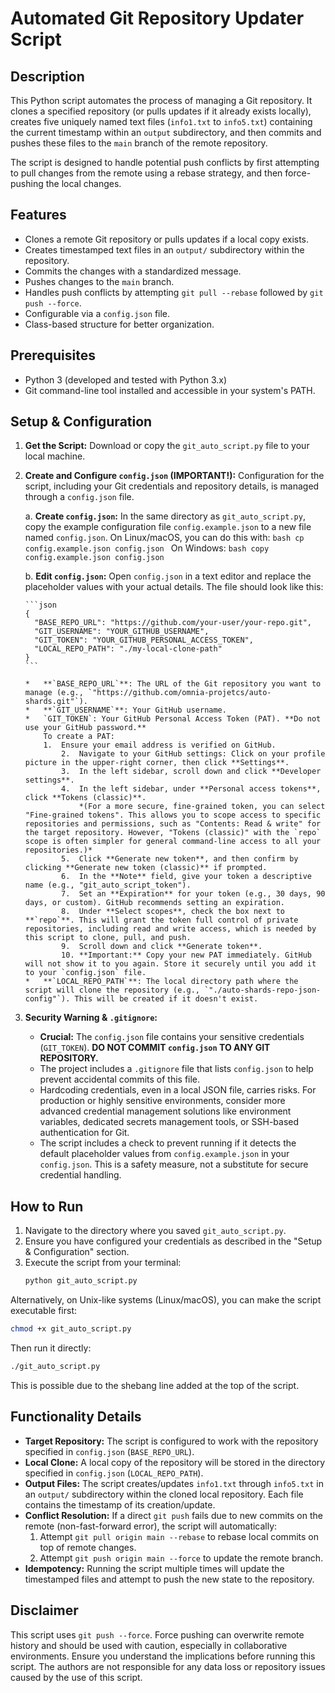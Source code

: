 # Automated Git Repository Updater Script

## Description

This Python script automates the process of managing a Git repository. It clones a specified repository (or pulls updates if it already exists locally), creates five uniquely named text files (`info1.txt` to `info5.txt`) containing the current timestamp within an `output` subdirectory, and then commits and pushes these files to the `main` branch of the remote repository.

The script is designed to handle potential push conflicts by first attempting to pull changes from the remote using a rebase strategy, and then force-pushing the local changes.

## Features

- Clones a remote Git repository or pulls updates if a local copy exists.
- Creates timestamped text files in an `output/` subdirectory within the repository.
- Commits the changes with a standardized message.
- Pushes changes to the `main` branch.
- Handles push conflicts by attempting `git pull --rebase` followed by `git push --force`.
- Configurable via a `config.json` file.
- Class-based structure for better organization.

## Prerequisites

- Python 3 (developed and tested with Python 3.x)
- Git command-line tool installed and accessible in your system's PATH.

## Setup & Configuration

1.  **Get the Script:**
    Download or copy the `git_auto_script.py` file to your local machine.

2.  **Create and Configure `config.json` (IMPORTANT!):**
    Configuration for the script, including your Git credentials and repository details, is managed through a `config.json` file.

    a.  **Create `config.json`:**
        In the same directory as `git_auto_script.py`, copy the example configuration file `config.example.json` to a new file named `config.json`.
        On Linux/macOS, you can do this with:
        ```bash
        cp config.example.json config.json
        ```
        On Windows:
        ```bash
        copy config.example.json config.json
        ```

    b.  **Edit `config.json`:**
        Open `config.json` in a text editor and replace the placeholder values with your actual details. The file should look like this:

        ```json
        {
          "BASE_REPO_URL": "https://github.com/your-user/your-repo.git",
          "GIT_USERNAME": "YOUR_GITHUB_USERNAME",
          "GIT_TOKEN": "YOUR_GITHUB_PERSONAL_ACCESS_TOKEN",
          "LOCAL_REPO_PATH": "./my-local-clone-path"
        }
        ```

        *   **`BASE_REPO_URL`**: The URL of the Git repository you want to manage (e.g., `"https://github.com/omnia-projetcs/auto-shards.git"`).
        *   **`GIT_USERNAME`**: Your GitHub username.
        *   `GIT_TOKEN`: Your GitHub Personal Access Token (PAT). **Do not use your GitHub password.**
            To create a PAT:
            1.  Ensure your email address is verified on GitHub.
                2.  Navigate to your GitHub settings: Click on your profile picture in the upper-right corner, then click **Settings**.
                3.  In the left sidebar, scroll down and click **Developer settings**.
                4.  In the left sidebar, under **Personal access tokens**, click **Tokens (classic)**.
                    *(For a more secure, fine-grained token, you can select "Fine-grained tokens". This allows you to scope access to specific repositories and permissions, such as "Contents: Read & write" for the target repository. However, "Tokens (classic)" with the `repo` scope is often simpler for general command-line access to all your repositories.)*
                5.  Click **Generate new token**, and then confirm by clicking **Generate new token (classic)** if prompted.
                6.  In the **Note** field, give your token a descriptive name (e.g., "git_auto_script_token").
                7.  Set an **Expiration** for your token (e.g., 30 days, 90 days, or custom). GitHub recommends setting an expiration.
                8.  Under **Select scopes**, check the box next to **`repo`**. This will grant the token full control of private repositories, including read and write access, which is needed by this script to clone, pull, and push.
                9.  Scroll down and click **Generate token**.
                10. **Important:** Copy your new PAT immediately. GitHub will not show it to you again. Store it securely until you add it to your `config.json` file.
        *   **`LOCAL_REPO_PATH`**: The local directory path where the script will clone the repository (e.g., `"./auto-shards-repo-json-config"`). This will be created if it doesn't exist.

3.  **Security Warning & `.gitignore`:**
    *   **Crucial:** The `config.json` file contains your sensitive credentials (`GIT_TOKEN`). **DO NOT COMMIT `config.json` TO ANY GIT REPOSITORY.**
    *   The project includes a `.gitignore` file that lists `config.json` to help prevent accidental commits of this file.
    *   Hardcoding credentials, even in a local JSON file, carries risks. For production or highly sensitive environments, consider more advanced credential management solutions like environment variables, dedicated secrets management tools, or SSH-based authentication for Git.
    *   The script includes a check to prevent running if it detects the default placeholder values from `config.example.json` in your `config.json`. This is a safety measure, not a substitute for secure credential handling.

## How to Run

1.  Navigate to the directory where you saved `git_auto_script.py`.
2.  Ensure you have configured your credentials as described in the "Setup & Configuration" section.
3.  Execute the script from your terminal:
    ```bash
    python git_auto_script.py
    ```

Alternatively, on Unix-like systems (Linux/macOS), you can make the script executable first:
  ```bash
  chmod +x git_auto_script.py
  ```
Then run it directly:
  ```bash
  ./git_auto_script.py
  ```
This is possible due to the shebang line added at the top of the script.

## Functionality Details

-   **Target Repository:** The script is configured to work with the repository specified in `config.json` (`BASE_REPO_URL`).
-   **Local Clone:** A local copy of the repository will be stored in the directory specified in `config.json` (`LOCAL_REPO_PATH`).
-   **Output Files:** The script creates/updates `info1.txt` through `info5.txt` in an `output/` subdirectory within the cloned local repository. Each file contains the timestamp of its creation/update.
-   **Conflict Resolution:** If a direct `git push` fails due to new commits on the remote (non-fast-forward error), the script will automatically:
    1.  Attempt `git pull origin main --rebase` to rebase local commits on top of remote changes.
    2.  Attempt `git push origin main --force` to update the remote branch.
-   **Idempotency:** Running the script multiple times will update the timestamped files and attempt to push the new state to the repository.

## Disclaimer

This script uses `git push --force`. Force pushing can overwrite remote history and should be used with caution, especially in collaborative environments. Ensure you understand the implications before running this script. The authors are not responsible for any data loss or repository issues caused by the use of this script.